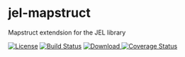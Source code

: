 # jel-mapstruct
Mapstruct extendsion for the JEL library

[![License](https://img.shields.io/badge/License-Apache%202.0-blue.svg)](https://opensource.org/licenses/Apache-2.0)
[![Build Status](https://travis-ci.org/lorislab/jel-mapstruct.png?branch=master)](https://travis-ci.org/lorislab/jel-mapstruct)
[![Download](https://api.bintray.com/packages/lorislab/maven/jel-mapstruct/images/download.svg) ](http://dl.bintray.com/lorislab/maven/org/lorislab/jee/jel-mapstruct/)
[![Coverage Status](https://coveralls.io/repos/github/lorislab/jel-mapstruct/badge.svg?branch=master)](https://coveralls.io/github/lorislab/jel-mapstruct?branch=master)
